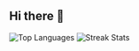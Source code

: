 ## Hi there 👋

<!--
**monchewharry/monchewharry** is a ✨ _special_ ✨ repository because its `README.md` (this file) appears on your GitHub profile.

Here are some ideas to get you started:

- 🔭 I’m currently working on ...
- 🌱 I’m currently learning ...
- 👯 I’m looking to collaborate on ...
- 🤔 I’m looking for help with ...
- 💬 Ask me about ...
- 📫 How to reach me: ...
- 😄 Pronouns: ...
- ⚡ Fun fact: ...
-->
<!--
![GitHub Stats](https://github-readme-stats.vercel.app/api?username=monchewharry&show_icons=true&theme=radical)
-->
![Top Languages](https://github-readme-stats.vercel.app/api/top-langs/?username=monchewharry&layout=compact&theme=radical)
![Streak Stats](https://github-readme-streak-stats.herokuapp.com/?user=monchewharry&theme=radical)
